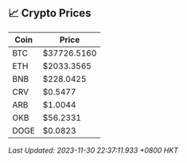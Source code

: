 ## 📈 Crypto Prices

| Coin | Price |
| ---- | ----- |
| BTC | $37726.5160 |
| ETH | $2033.3565 |
| BNB | $228.0425 |
| CRV | $0.5477 |
| ARB | $1.0044 |
| OKB | $56.2331 |
| DOGE | $0.0823 |

_Last Updated: 2023-11-30 22:37:11.933 +0800 HKT_